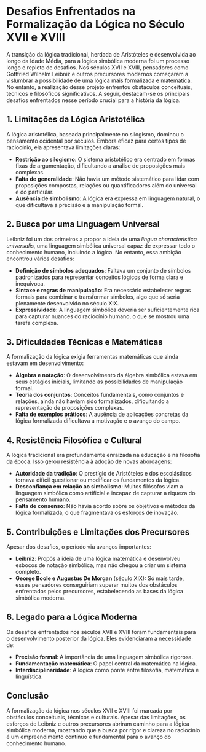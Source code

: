 # Desafios Enfrentados na Formalização da Lógica no Século XVII e XVIII

A transição da lógica tradicional, herdada de Aristóteles e desenvolvida ao longo da Idade Média, para a lógica simbólica moderna foi um processo longo e repleto de desafios. Nos séculos XVII e XVIII, pensadores como Gottfried Wilhelm Leibniz e outros precursores modernos começaram a vislumbrar a possibilidade de uma lógica mais formalizada e matemática. No entanto, a realização desse projeto enfrentou obstáculos conceituais, técnicos e filosóficos significativos. A seguir, destacam-se os principais desafios enfrentados nesse período crucial para a história da lógica.

## 1. Limitações da Lógica Aristotélica

A lógica aristotélica, baseada principalmente no silogismo, dominou o pensamento ocidental por séculos. Embora eficaz para certos tipos de raciocínio, ela apresentava limitações claras:

- **Restrição ao silogismo**: O sistema aristotélico era centrado em formas fixas de argumentação, dificultando a análise de proposições mais complexas.
- **Falta de generalidade**: Não havia um método sistemático para lidar com proposições compostas, relações ou quantificadores além do universal e do particular.
- **Ausência de simbolismo**: A lógica era expressa em linguagem natural, o que dificultava a precisão e a manipulação formal.

## 2. Busca por uma Linguagem Universal

Leibniz foi um dos primeiros a propor a ideia de uma *lingua characteristica universalis*, uma linguagem simbólica universal capaz de expressar todo o conhecimento humano, incluindo a lógica. No entanto, essa ambição encontrou vários desafios:

- **Definição de símbolos adequados**: Faltava um conjunto de símbolos padronizados para representar conceitos lógicos de forma clara e inequívoca.
- **Sintaxe e regras de manipulação**: Era necessário estabelecer regras formais para combinar e transformar símbolos, algo que só seria plenamente desenvolvido no século XIX.
- **Expressividade**: A linguagem simbólica deveria ser suficientemente rica para capturar nuances do raciocínio humano, o que se mostrou uma tarefa complexa.

## 3. Dificuldades Técnicas e Matemáticas

A formalização da lógica exigia ferramentas matemáticas que ainda estavam em desenvolvimento:

- **Álgebra e notação**: O desenvolvimento da álgebra simbólica estava em seus estágios iniciais, limitando as possibilidades de manipulação formal.
- **Teoria dos conjuntos**: Conceitos fundamentais, como conjuntos e relações, ainda não haviam sido formalizados, dificultando a representação de proposições complexas.
- **Falta de exemplos práticos**: A ausência de aplicações concretas da lógica formalizada dificultava a motivação e o avanço do campo.

## 4. Resistência Filosófica e Cultural

A lógica tradicional era profundamente enraizada na educação e na filosofia da época. Isso gerou resistência à adoção de novas abordagens:

- **Autoridade da tradição**: O prestígio de Aristóteles e dos escolásticos tornava difícil questionar ou modificar os fundamentos da lógica.
- **Desconfiança em relação ao simbolismo**: Muitos filósofos viam a linguagem simbólica como artificial e incapaz de capturar a riqueza do pensamento humano.
- **Falta de consenso**: Não havia acordo sobre os objetivos e métodos da lógica formalizada, o que fragmentava os esforços de inovação.

## 5. Contribuições e Limitações dos Precursores

Apesar dos desafios, o período viu avanços importantes:

- **Leibniz**: Propôs a ideia de uma lógica matemática e desenvolveu esboços de notação simbólica, mas não chegou a criar um sistema completo.
- **George Boole e Augustus De Morgan** (século XIX): Só mais tarde, esses pensadores conseguiriam superar muitos dos obstáculos enfrentados pelos precursores, estabelecendo as bases da lógica simbólica moderna.

## 6. Legado para a Lógica Moderna

Os desafios enfrentados nos séculos XVII e XVIII foram fundamentais para o desenvolvimento posterior da lógica. Eles evidenciaram a necessidade de:

- **Precisão formal**: A importância de uma linguagem simbólica rigorosa.
- **Fundamentação matemática**: O papel central da matemática na lógica.
- **Interdisciplinaridade**: A lógica como ponte entre filosofia, matemática e linguística.

## Conclusão

A formalização da lógica nos séculos XVII e XVIII foi marcada por obstáculos conceituais, técnicos e culturais. Apesar das limitações, os esforços de Leibniz e outros precursores abriram caminho para a lógica simbólica moderna, mostrando que a busca por rigor e clareza no raciocínio é um empreendimento contínuo e fundamental para o avanço do conhecimento humano.